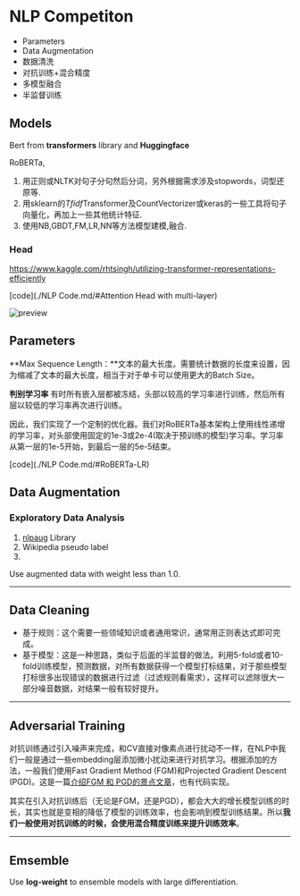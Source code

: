 # NLP Competiton

- Parameters
- Data Augmentation
- 数据清洗
- 对抗训练+混合精度
- 多模型融合
- 半监督训练



## Models

Bert from **transformers** library and **Huggingface**

RoBERTa, 

1. 用正则或NLTK对句子分句然后分词，另外根据需求涉及stopwords，词型还原等.
2. 用sklearn的*Tfidf*Transformer及CountVectorizer或keras的一些工具将句子向量化，再加上一些其他统计特征.
3. 使用NB,GBDT,FM,LR,NN等方法模型建模,融合.

### Head

https://www.kaggle.com/rhtsingh/utilizing-transformer-representations-efficiently

[code](./NLP Code.md/#Attention Head with multi-layer)

![preview](https://pic2.zhimg.com/v2-9ed6047c8a446a2577cdfd2a330bdf1d_r.jpg)

## Parameters

**Max Sequence Length：**文本的最大长度。需要统计数据的长度来设置，因为缩减了文本的最大长度，相当于对于单卡可以使用更大的Batch Size。

**判别学习率** 有时所有嵌入层都被冻结，头部以较高的学习率进行训练，然后所有层以较低的学习率再次进行训练。

因此，我们实现了一个定制的优化器。我们对RoBERTa基本架构上使用线性递增的学习率，对头部使用固定的1e-3或2e-4(取决于预训练的模型)学习率。学习率从第一层的1e-5开始，到最后一层的5e-5结束。

[code](./NLP Code.md/#RoBERTa-LR)



## Data Augmentation

### Exploratory Data Analysis

1. [nlpaug](https://github.com/makcedward/nlpaug) Library
2. Wikipedia pseudo label
3. 

Use augmented data with weight less than 1.0.

---

## Data Cleaning

- 基于规则：这个需要一些领域知识或者通用常识，通常用正则表达式即可完成。
- 基于模型：这是一种思路，类似于后面的半监督的做法。利用5-fold或者10-fold训练模型，预测数据，对所有数据获得一个模型打标结果，对于那些模型打标很多出现错误的数据进行过滤（过滤规则看需求），这样可以滤除很大一部分噪音数据，对结果一般有较好提升。

---

## Adversarial Training

​        对抗训练通过引入噪声来完成，和CV直接对像素点进行扰动不一样，在NLP中我们一般是通过一些embedding层添加微小扰动来进行对抗学习。根据添加的方法，一般我们使用Fast Gradient Method (FGM)和Projected Gradient Descent (PGD)。这是一篇[介绍FGM 和 PGD的景点文章](https://link.zhihu.com/?target=https%3A//fyubang.com/2019/10/15/adversarial-train/)，也有代码实现。

其实在引入对抗训练后（无论是FGM，还是PGD），都会大大的增长模型训练的时长，其实也就是变相的降低了模型的训练效率，也会影响到模型训练结果。所以**我们一般使用对抗训练的时候，会使用混合精度训练来提升训练效率**。

---

## Emsemble

Use **log-weight** to ensemble models with large differentiation.

